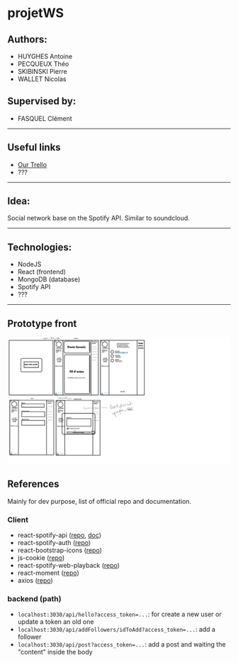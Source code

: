 # projetWS

## Authors:

-   HUYGHES Antoine
-   PECQUEUX Théo
-   SKIBINSKI Pierre
-   WALLET Nicolas

## Supervised by:

-   FASQUEL Clément

---

## Useful links

-   [Our Trello](https://trello.com/b/4eynBCyz)
-   ???

---

## Idea:

Social network base on the Spotify API. Similar to soundcloud.

---

## Technologies:

-   NodeJS
-   React (frontend)
-   MongoDB (database)
-   Spotify API
-   ???

---

## Prototype front

![1st idea](img/prototype.png)

## References

Mainly for dev purpose, list of official repo and documentation.

### Client

-   react-spotify-api ([repo](https://github.com/idanlo/react-spotify-api#readme), [doc](https://idanlo.github.io/react-spotify-api/))
-   react-spotify-auth ([repo](https://github.com/kevin51jiang/react-spotify-auth#readme))
-   react-bootstrap-icons ([repo](https://github.com/ismamz/react-bootstrap-icons#readme))
-   js-cookie ([repo](https://github.com/js-cookie/js-cookie#readme))
-   react-spotify-web-playback ([repo](https://github.com/gilbarbara/react-spotify-web-playback#readme))
-   react-moment ([repo](https://github.com/headzoo/react-moment#readme))
-   axios ([repo](https://github.com/axios/axios#readme))

### backend (path)

-  `localhost:3030/api/hello?access_token=...`: for create a new user or update a token an old one
-  `localhost:3030/api/addFollowers/idToAdd?access_token=...`: add a follower
- `localhost:3030/api/post?access_token=...`: add a post and waiting the "content" inside the body
